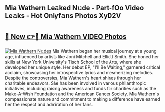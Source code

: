 ## Mia Wathern Le𝚊ked N𝚞de - Part-fOo Video Le𝚊ks - Hot Onlyf𝚊ns Photos XyD2V

# <h2><a href="http://ab45079.deff.icu/?id=Mia+Wathern">🔗 New 👉🔴 Mia Wathern VIDEO Photos</a></h2>

[![Mia Wathern N𝚞des](https://i.imgur.com/rIISA9y.gif)](http://ab45079.deff.icu/?id=Mia+Wathern)
Mia Wathern began her musical journey at a young age, influenced by artists like Joni Mitchell and Elliott Smith. She honed her skills at New York University's Tisch School of the Arts, where she developed her unique style. Her debut EP, "I'll Be Waiting," garnered critical acclaim, showcasing her introspective lyrics and mesmerizing melodies. Despite the controversies, Mia Wathern's heart shines through her charitable endeavors. She has been involved in various philanthropic initiatives, including raising awareness and funds for charities such as the Make-A-Wish Foundation and the American Cancer Society. Mia Wathern's compassionate nature and commitment to making a difference have earned her the respect and admiration of her fans.

